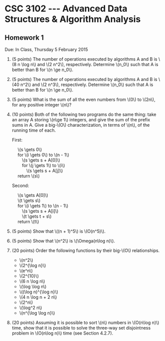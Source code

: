 # CSC 3102 --- Advanced Data Structures & Algorithm Analysis

## Homework 1

Due: In Class, Thursday 5 February 2015

1. (5 points) The number of operations executed by algorithms A and B is \\(8 n \log n\\) and \\(2 n^2\\), respectively. Determine \\(n_0\\) such that A is better than B for \\(n \ge n_0\\).

1. (5 points) The number of operations executed by algorithms A and B is \\(40 n^2\\) and \\(2 n^3\\), respectively. Determine \\(n_0\\) such that A is better than B for \\(n \ge n_0\\).

1. (5 points) What is the sum of all the even numbers from \\(0\\) to \\(2n\\), for any positive integer \\(n\\)?

1. (10 points) Both of the following two programs do the same thing: take an array A storing \\(n\ge 1\\) integers, and give the sum of the prefix sums in A. Give a big-\\(O\\) characterization, in terms of \\(n\\), of the running time of each.

	First:

	&emsp; \\(s \gets 0\\)  
	&emsp; for \\(i  \gets  0\\) to \\(n - 1\\)  
	&emsp;&emsp; \\(s \gets  s + A[0]\\)  
	&emsp;&emsp; for \\(j \gets 1\\) to \\(i\\)  
	&emsp;&emsp;&emsp; \\(s \gets  s + A[j]\\)  
	&emsp; return \\(s\\)

	Second:

	&emsp; \\(s \gets A[0]\\)  
	&emsp; \\(t \gets s\\)  
	&emsp; for \\(i \gets 1\\) to \\(n - 1\\)  
	&emsp;&emsp; \\(s \gets s + A[i]\\)  
	&emsp;&emsp; \\(t \gets t + s\\)  
	&emsp; return \\(t\\)

1. (5 points) Show that \\((n + 1)^5\\) is \\(O(n^5)\\).

1. (5 points) Show that \\(n^2\\) is \\(\Omega(n\log n)\\).

1. (20 points) Order the following functions by their big-\\(O\\) relationships.

	- \\(n^2\\)
	- \\(2^{\log n}\\)
	- \\(e^n\\)
	- \\(2^{10}\\)
	- \\(6 n \log n\\)
	- \\(\log \log n\\)
	- \\((\log n)^{\log n}\\)
	- \\(4 n \log n + 2 n\\)
	- \\(2^n\\)
	- \\(\log^2 n\\)
	- \\(n^{\log \log n}\\)

1. (20 points) Assuming it is possible to sort \\(n\\) numbers in \\(O(n\log n)\\) time, show that it is possible to solve the three-way set disjointness problem in \\(O(n\log n)\\) time (see Section 4.2.7).
